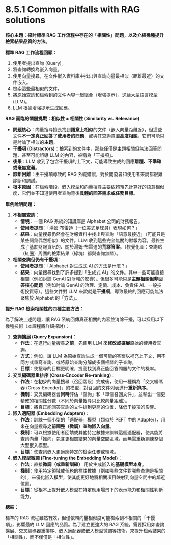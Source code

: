 # 8.5.1 Common pitfalls with RAG solutions

**核心主題：探討標準 RAG 工作流程中存在的「相關性」問題，以及介紹幾種提升檢索結果品質的方法。**

**標準 RAG 工作流程回顧：**

1. 使用者提出查詢 (Query)。
2. 將查詢轉換為嵌入向量。
3. 使用向量搜尋，在文件嵌入資料庫中找出與查詢向量最相似（距離最近）的文件嵌入。
4. 檢索這些最相似的文件。
5. 將原始查詢和檢索到的文件內容一起組合（增強提示），送給大型語言模型 (LLM)。
6. LLM 根據增強提示生成回應。

**RAG 面臨的關鍵挑戰：相似性 ≠ 相關性 (Similarity vs. Relevance)**

- **問題核心**：向量搜尋擅長找到**語意上相似**的文件（嵌入向量距離近），但這些文件**不一定真正回答了使用者的問題**，或與其查詢意圖**高度相關**。它們可能只是討論了相似的**主題**。
- **干擾項 (Distractors)**：檢索到的文件中，那些僅僅是主題相關但無法回答問題、甚至可能誤導 LLM 的內容，被稱為「干擾項」。
- **後果**：LLM 收到了包含干擾項的上下文，可能導致生成的回應**離題、不準確或毫無意義**。
- **診斷困難**：由干擾項導致的 RAG 系統錯誤，對於開發者和使用者來說都很難診斷和調試。
- **根本原因**：在檢索階段，嵌入模型和向量搜尋主要依賴預先計算好的語意相似度，它們並不知道使用者查詢背後**具體的回答需求或任務目標**。

**舉例說明問題：**

1. **不相關查詢**：
    - **情境**：一個 RAG 系統的知識庫是 Alphabet 公司的財務報告。
    - **使用者提問**：「湯姆·布雷迪（一位美式足球員）表現如何？」
    - **結果**：向量搜尋仍然會在財報資料中找出與查詢「語意最接近」（可能只是某些詞彙偶然相似）的文件。LLM 收到這些完全無關的財報內容，最終生成了基於財報資訊的、關於湯姆·布雷迪的**荒謬答案**。（視覺化圖：查詢點（紅圈）周圍的檢索結果（綠塊）都與查詢無關）。
2. **相關查詢但仍有干擾項**：
    - **使用者提問**：「Alphabet 對生成式 AI 的方法是什麼？」
    - **結果**：向量搜尋找到了許多提到「生成式 AI」的文件。其中一些可能直接相關（例如討論 GenAI 對財報的影響）。但很多可能只是**主題相關但非回答核心問題**（例如討論 GenAI 的治理、定價、成本、負責任 AI、一般技術投資等）。這些文件對 LLM 來說就是**干擾項**，導致最終的回應可能無法聚焦於 Alphabet 的「方法」。

**提升 RAG 檢索相關性的四種主要方法：**

為了解決上述問題，讓 RAG 系統回傳真正相關的內容並消除干擾，可以採用以下幾種技術（本課程將詳細探討）：

1. **查詢擴展 (Query Expansion)**：
    - **作法**：在進行向量搜尋**之前**，先使用 LLM 來**修改或擴展**原始的使用者查詢。
    - **方式**：例如，讓 LLM 為原始查詢生成一個可能的答案以補充上下文、用不同方式重寫查詢、或將原始查詢分解成多個相關的子查詢。
    - **目標**：使搜尋的目標更明確，提高找到真正能回答問題的文件的機率。
2. **交叉編碼器重排序 (Cross-Encoder Re-ranking)**：
    - **作法**：在**初步**的向量搜尋（召回階段）完成後，使用一種稱為「交叉編碼器 (Cross-Encoder)」的模型，對召回的文件列表進行**重新排序**。
    - **機制**：交叉編碼器會**同時**評估「查詢」和「單個召回文件」，並輸出一個更精確的相關性分數（不同於向量搜尋只比較向量距離）。
    - **目標**：將真正能回答查詢的文件排到更高的位置，降低干擾項的影響。
3. **嵌入適配器 (Embedding Adapters)**：
    - **作法**：訓練一個小型的「適配器」模型（類似於 PEFT 中的 Adapter），用來在向量搜尋**之前調整（微調）查詢嵌入向量**。
    - **機制**：可以根據使用者回饋或其他特定數據來訓練這個適配器，使其能將查詢向量「推向」包含更相關結果的向量空間區域，而無需重新訓練整個大型嵌入模型。
    - **目標**：使查詢嵌入更適應特定的檢索任務或領域。
4. **嵌入模型微調 (Fine-tuning the Embedding Model)**：
    - **作法**：直接**微調（或重新訓練）** 用於生成嵌入的**基礎模型本身**。
    - **機制**：使用特定領域或任務的標註數據（例如哪些文件對哪些查詢是相關的），來優化嵌入模型，使其能更好地將相關項目映射到向量空間中的鄰近位置。
    - **目標**：從根本上提升嵌入模型在特定應用場景下的表示能力和相關性判斷能力。

**總結：**

標準的 RAG 流程雖然有效，但僅依賴向量相似度可能檢索到不相關的「干擾項」，影響最終 LLM 回應的品質。為了建立更強大的 RAG 系統，需要採用如查詢擴展、交叉編碼器重排序、嵌入適配器或嵌入模型微調等技術，來提升檢索結果的「相關性」，而不僅僅是「相似性」。